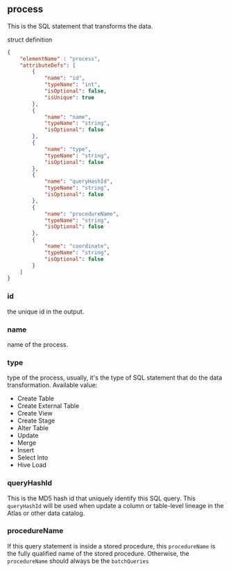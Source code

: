 ## process

This is the SQL statement that transforms the data.

struct definition

```json
{
    "elementName" : "process",
    "attributeDefs": [
        {
            "name": "id",
            "typeName": "int",
            "isOptional": false,
            "isUnique": true
        },
        {
            "name": "name",
            "typeName": "string",
            "isOptional": false
        },
        {
            "name": "type",
            "typeName": "string",
            "isOptional": false
        },
        {
            "name": "queryHashId",
            "typeName": "string",
            "isOptional": false
        },
        {
            "name": "procedureName",
            "typeName": "string",
            "isOptional": false
        },
        {
            "name": "coordinate",
            "typeName": "string",
            "isOptional": false
        }
    ]
}
```

### id

the unique id in the output.

### name

name of the process.

### type

type of the process, usually, it's the type of SQL statement that do the data transformation. Available value:

* Create Table
* Create External Table
* Create View
* Create Stage
* Alter Table
* Update
* Merge
* Insert
* Select Into
* Hive Load

### queryHashId

This is the MD5 hash id that uniquely identify this SQL query. This `queryHashId` will be used when update a column or table-level lineage in the Atlas or other data catalog.

### procedureName

If this query statement is inside a stored procedure, this `procedureName` is the fully qualified name of the stored procedure. Otherwise, the `procedureName` should always be the `batchQueries`
